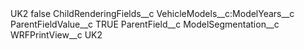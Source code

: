 <?xml version="1.0" encoding="UTF-8"?>
<CustomMetadata xmlns="http://soap.sforce.com/2006/04/metadata" xmlns:xsi="http://www.w3.org/2001/XMLSchema-instance" xmlns:xsd="http://www.w3.org/2001/XMLSchema">
    <label>UK2</label>
    <protected>false</protected>
    <values>
        <field>ChildRenderingFields__c</field>
        <value xsi:type="xsd:string">VehicleModels__c:ModelYears__c</value>
    </values>
    <values>
        <field>ParentFieldValue__c</field>
        <value xsi:type="xsd:string">TRUE</value>
    </values>
    <values>
        <field>ParentField__c</field>
        <value xsi:type="xsd:string">ModelSegmentation__c</value>
    </values>
    <values>
        <field>WRFPrintView__c</field>
        <value xsi:type="xsd:string">UK2</value>
    </values>
</CustomMetadata>
